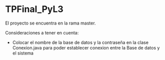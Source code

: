 # TPFinal_PyL3

El proyecto se encuentra en la rama master.

Consideraciones a tener en cuenta:
- Colocar el nombre de la base de datos y la contraseña en la clase Conexion.java para poder establecer conexion entre la Base de datos y el sistema
